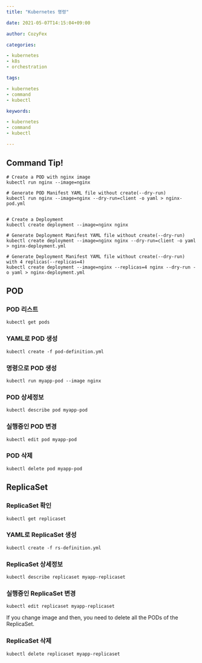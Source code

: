 ```yaml
---
title: "Kubernetes 명령"

date: 2021-05-07T14:15:04+09:00

author: CozyFex

categories:

- kubernetes
- k8s
- orchestration

tags:

- kubernetes
- command
- kubectl

keywords:

- kubernetes
- command
- kubectl

---
```


## Command Tip!

```shell
# Create a POD with nginx image
kubectl run nginx --image=nginx

# Generate POD Manifest YAML file without create(--dry-run)
kubectl run nginx --image=nginx --dry-run=client -o yaml > nginx-pod.yml


# Create a Deployment
kubectl create deployment --image=nginx nginx

# Generate Deployment Manifest YAML file without create(--dry-run)
kubectl create deployment --image=nginx nginx --dry-run=client -o yaml > nginx-deployment.yml

# Generate Deployment Manifest YAML file without create(--dry-run) with 4 replicas(--replicas=4)
kubectl create deployment --image=nginx --replicas=4 nginx --dry-run -o yaml > nginx-deployment.yml
```

## POD

### POD 리스트

```shell
kubectl get pods
```

### YAML로 POD 생성

```shell
kubectl create -f pod-definition.yml
```

### 명령으로 POD 생성

```shell
kubectl run myapp-pod --image nginx
```

### POD 상세정보

```shell
kubectl describe pod myapp-pod
```

### 실행중인 POD 변경

```shell
kubectl edit pod myapp-pod
```

### POD 삭제

```shell
kubectl delete pod myapp-pod
```

## ReplicaSet

### ReplicaSet 확인

```shell
kubectl get replicaset
```

### YAML로 ReplicaSet 생성

```shell
kubectl create -f rs-definition.yml
```

### ReplicaSet 상세정보

```shell
kubectl describe replicaset myapp-replicaset
```

### 실행중인 ReplicaSet 변경

```shell
kubectl edit replicaset myapp-replicaset
```

If you change image and then, you need to delete all the PODs of the ReplicaSet.

### ReplicaSet 삭제

```shell
kubectl delete replicaset myapp-replicaset
```




